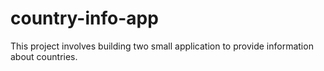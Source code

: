 # country-info-app
This project involves building two small application to provide information about countries. 
